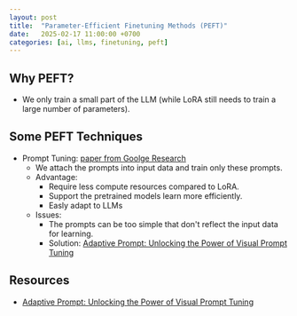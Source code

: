 ```yaml
---
layout: post
title:  "Parameter-Efficient Finetuning Methods (PEFT)"
date:   2025-02-17 11:00:00 +0700
categories: [ai, llms, finetuning, peft]
---
```


## Why PEFT?
- We only train a small part of the LLM (while LoRA still needs to train a large number of parameters).

## Some PEFT Techniques
- Prompt Tuning: [paper from Goolge Research](https://arxiv.org/pdf/2104.08691)
  - We attach the prompts into input data and train only these prompts.
  - Advantage:
    - Require less compute resources compared to LoRA.
    - Support the pretrained models learn more efficiently.
    - Easly adapt to LLMs
  - Issues:
    - The prompts can be too simple that don't reflect the input data for learning.
    - Solution: [Adaptive Prompt: Unlocking the Power of Visual Prompt Tuning](https://arxiv.org/abs/2501.18936)  


## Resources
- [Adaptive Prompt: Unlocking the Power of Visual Prompt Tuning](https://arxiv.org/abs/2501.18936)
